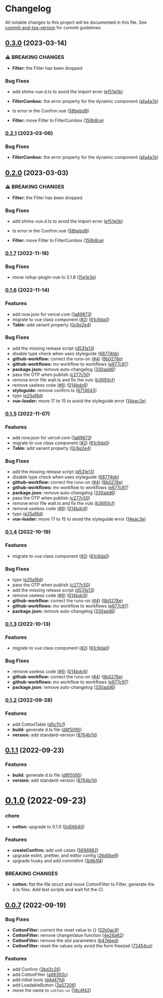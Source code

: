 # Changelog

All notable changes to this project will be documented in this file. See [commit-and-tag-version](https://github.com/absolute-version/commit-and-tag-version) for commit guidelines.

## [0.3.0](https://github.com/vanpipy/cotton-ui/compare/v0.1.7...v0.3.0) (2023-03-14)


### ⚠ BREAKING CHANGES

* **Filter:** the Filter has been dropped

### Bug Fixes

* add shims-vue.d.ts to avoid the import error ([ef51e0b](https://github.com/vanpipy/cotton-ui/commit/ef51e0ba6015699a30266a6f3268c4eded091ff8))
* **FilterCombox:** the error property for the dynamic component ([afa4a7e](https://github.com/vanpipy/cotton-ui/commit/afa4a7e356798b8a2536efde0e5a5deace52d5f2))
* ts error in the Confirm.vue ([58bebd8](https://github.com/vanpipy/cotton-ui/commit/58bebd82f056083f14ed996ba99f25754ae56f79))


* **Filter:** move Filter to FilterCombox ([159b8ce](https://github.com/vanpipy/cotton-ui/commit/159b8ce693569082fe504f99ac28d1df65d1345b))

### [0.2.1](https://github.com/vanpipy/cotton-ui/compare/v0.2.0...v0.2.1) (2023-03-06)


### Bug Fixes

* **FilterCombox:** the error property for the dynamic component ([afa4a7e](https://github.com/vanpipy/cotton-ui/commit/afa4a7e356798b8a2536efde0e5a5deace52d5f2))

## [0.2.0](https://github.com/vanpipy/cotton-ui/compare/v0.1.7...v0.2.0) (2023-03-03)


### ⚠ BREAKING CHANGES

* **Filter:** the Filter has been dropped

### Bug Fixes

* add shims-vue.d.ts to avoid the import error ([ef51e0b](https://github.com/vanpipy/cotton-ui/commit/ef51e0ba6015699a30266a6f3268c4eded091ff8))
* ts error in the Confirm.vue ([58bebd8](https://github.com/vanpipy/cotton-ui/commit/58bebd82f056083f14ed996ba99f25754ae56f79))


* **Filter:** move Filter to FilterCombox ([159b8ce](https://github.com/vanpipy/cotton-ui/commit/159b8ce693569082fe504f99ac28d1df65d1345b))

### [0.1.7](https://github.com/vanpipy/cotton-ui/compare/v0.1.6...v0.1.7) (2022-11-18)


### Bug Fixes

* move rollup-plugin-vue to 5.1.8 ([15e1e3e](https://github.com/vanpipy/cotton-ui/commit/15e1e3e80b61a30e4e93e81e359f4a03dbcdbcf8))

### [0.1.6](https://github.com/vanpipy/cotton-ui/compare/v0.1.2...v0.1.6) (2022-11-14)


### Features

* add now.json for vercel.com ([1a89873](https://github.com/vanpipy/cotton-ui/commit/1a89873148e1abe48c12d2279c2c81b7c28320f1))
* migrate to vue class component ([#2](https://github.com/vanpipy/cotton-ui/issues/2)) ([61c9da0](https://github.com/vanpipy/cotton-ui/commit/61c9da06e709b34ccc3edf3cbe0189596b44fbc6))
* **Table:** add variant property ([0c6e2e4](https://github.com/vanpipy/cotton-ui/commit/0c6e2e4c7d2346013bbf9655c55ea25e2c6018b2))


### Bug Fixes

* add the missing release script ([d531e13](https://github.com/vanpipy/cotton-ui/commit/d531e13e2e6773e9b31fb1f1f36144fecac41ee5))
* disable type check when uses styleguide ([68774bb](https://github.com/vanpipy/cotton-ui/commit/68774bb2f5ee424fdd8394e605eacaebb5082b57))
* **github-workflow:** correct the runs-on ([#4](https://github.com/vanpipy/cotton-ui/issues/4)) ([9b0278e](https://github.com/vanpipy/cotton-ui/commit/9b0278e2e06ff7989615968ed4da9be6701e4add))
* **github-workflows:** mv workflow to workflows ([e677c97](https://github.com/vanpipy/cotton-ui/commit/e677c97104323ec989a3fe3441dbb0daff07b3de))
* **package.json:** remove auto-changelog ([330add6](https://github.com/vanpipy/cotton-ui/commit/330add69d7e66971acb7ded51bd5d489d83d637c))
* pass the OTP when publish ([c277c50](https://github.com/vanpipy/cotton-ui/commit/c277c501026df92eb30c4188a5e53bcd811b705d))
* remove error file wait.ts and fix the vuls ([b3693cf](https://github.com/vanpipy/cotton-ui/commit/b3693cfeac3dba2c8533ecae708f8ff998922b15))
* remove useless code ([#6](https://github.com/vanpipy/cotton-ui/issues/6)) ([014bdc6](https://github.com/vanpipy/cotton-ui/commit/014bdc66a0e90963fc1c98ee1bbe2f3792c2dc39))
* **styleguide:** remove confirm.ts ([6714643](https://github.com/vanpipy/cotton-ui/commit/6714643693b717524073a822cbb0b584169d629d))
* typo ([e25a16d](https://github.com/vanpipy/cotton-ui/commit/e25a16daa4bf3ae47267246a82c36a9593ea062f))
* **vue-loader:** move 17 to 15 to avoid the styleguide error ([14eac3e](https://github.com/vanpipy/cotton-ui/commit/14eac3e5bd81cbf303448a2e1276d663bb85fc8d))

### [0.1.5](https://github.com/vanpipy/cotton-ui/compare/v0.1.2...v0.1.5) (2022-11-07)


### Features

* add now.json for vercel.com ([1a89873](https://github.com/vanpipy/cotton-ui/commit/1a89873148e1abe48c12d2279c2c81b7c28320f1))
* migrate to vue class component ([#2](https://github.com/vanpipy/cotton-ui/issues/2)) ([61c9da0](https://github.com/vanpipy/cotton-ui/commit/61c9da06e709b34ccc3edf3cbe0189596b44fbc6))
* **Table:** add variant property ([0c6e2e4](https://github.com/vanpipy/cotton-ui/commit/0c6e2e4c7d2346013bbf9655c55ea25e2c6018b2))


### Bug Fixes

* add the missing release script ([d531e13](https://github.com/vanpipy/cotton-ui/commit/d531e13e2e6773e9b31fb1f1f36144fecac41ee5))
* disable type check when uses styleguide ([68774bb](https://github.com/vanpipy/cotton-ui/commit/68774bb2f5ee424fdd8394e605eacaebb5082b57))
* **github-workflow:** correct the runs-on ([#4](https://github.com/vanpipy/cotton-ui/issues/4)) ([9b0278e](https://github.com/vanpipy/cotton-ui/commit/9b0278e2e06ff7989615968ed4da9be6701e4add))
* **github-workflows:** mv workflow to workflows ([e677c97](https://github.com/vanpipy/cotton-ui/commit/e677c97104323ec989a3fe3441dbb0daff07b3de))
* **package.json:** remove auto-changelog ([330add6](https://github.com/vanpipy/cotton-ui/commit/330add69d7e66971acb7ded51bd5d489d83d637c))
* pass the OTP when publish ([c277c50](https://github.com/vanpipy/cotton-ui/commit/c277c501026df92eb30c4188a5e53bcd811b705d))
* remove error file wait.ts and fix the vuls ([b3693cf](https://github.com/vanpipy/cotton-ui/commit/b3693cfeac3dba2c8533ecae708f8ff998922b15))
* remove useless code ([#6](https://github.com/vanpipy/cotton-ui/issues/6)) ([014bdc6](https://github.com/vanpipy/cotton-ui/commit/014bdc66a0e90963fc1c98ee1bbe2f3792c2dc39))
* typo ([e25a16d](https://github.com/vanpipy/cotton-ui/commit/e25a16daa4bf3ae47267246a82c36a9593ea062f))
* **vue-loader:** move 17 to 15 to avoid the styleguide error ([14eac3e](https://github.com/vanpipy/cotton-ui/commit/14eac3e5bd81cbf303448a2e1276d663bb85fc8d))

### [0.1.4](https://github.com/vanpipy/cotton-ui/compare/v0.1.2...v0.1.4) (2022-10-19)


### Features

* migrate to vue class component ([#2](https://github.com/vanpipy/cotton-ui/issues/2)) ([61c9da0](https://github.com/vanpipy/cotton-ui/commit/61c9da06e709b34ccc3edf3cbe0189596b44fbc6))


### Bug Fixes

* typo ([e25a16d](https://github.com/vanpipy/cotton-ui/commit/e25a16daa4bf3ae47267246a82c36a9593ea062f))
* pass the OTP when publish ([c277c50](https://github.com/vanpipy/cotton-ui/commit/c277c501026df92eb30c4188a5e53bcd811b705d))
* add the missing release script ([d531e13](https://github.com/vanpipy/cotton-ui/commit/d531e13e2e6773e9b31fb1f1f36144fecac41ee5))
* remove useless code ([#6](https://github.com/vanpipy/cotton-ui/issues/6)) ([014bdc6](https://github.com/vanpipy/cotton-ui/commit/014bdc66a0e90963fc1c98ee1bbe2f3792c2dc39))
* **github-workflow:** correct the runs-on ([#4](https://github.com/vanpipy/cotton-ui/issues/4)) ([9b0278e](https://github.com/vanpipy/cotton-ui/commit/9b0278e2e06ff7989615968ed4da9be6701e4add))
* **github-workflows:** mv workflow to workflows ([e677c97](https://github.com/vanpipy/cotton-ui/commit/e677c97104323ec989a3fe3441dbb0daff07b3de))
* **package.json:** remove auto-changelog ([330add6](https://github.com/vanpipy/cotton-ui/commit/330add69d7e66971acb7ded51bd5d489d83d637c))

### [0.1.3](https://github.com/vanpipy/cotton-ui/compare/v0.1.2...v0.1.3) (2022-10-13)


### Features

* migrate to vue class component ([#2](https://github.com/vanpipy/cotton-ui/issues/2)) ([61c9da0](https://github.com/vanpipy/cotton-ui/commit/61c9da06e709b34ccc3edf3cbe0189596b44fbc6))


### Bug Fixes

* remove useless code ([#6](https://github.com/vanpipy/cotton-ui/issues/6)) ([014bdc6](https://github.com/vanpipy/cotton-ui/commit/014bdc66a0e90963fc1c98ee1bbe2f3792c2dc39))
* **github-workflow:** correct the runs-on ([#4](https://github.com/vanpipy/cotton-ui/issues/4)) ([9b0278e](https://github.com/vanpipy/cotton-ui/commit/9b0278e2e06ff7989615968ed4da9be6701e4add))
* **github-workflows:** mv workflow to workflows ([e677c97](https://github.com/vanpipy/cotton-ui/commit/e677c97104323ec989a3fe3441dbb0daff07b3de))
* **package.json:** remove auto-changelog ([330add6](https://github.com/vanpipy/cotton-ui/commit/330add69d7e66971acb7ded51bd5d489d83d637c))

### [0.1.2](http://10.106.1.10:8002/fanjg/cotton/compare/v0.1.0...v0.1.2) (2022-09-28)


### Features

* add CottonTable ([d5c11c1](http://10.106.1.10:8002/fanjg/cotton/commit/d5c11c1d171f36973949ebbb8677efc4101d7ac0))
* **build:** generate d.ts file ([d8f5095](http://10.106.1.10:8002/fanjg/cotton/commit/d8f5095c72d3636e3b51a73af3b6904ffee2ae75))
* **version:** add standard-version ([8764b7d](http://10.106.1.10:8002/fanjg/cotton/commit/8764b7dd368a10704e79d2d7b4cc31b5c01d11c0))

## [0.1.1](http://10.106.1.10:8002/fanjg/cotton/compare/v0.1.0...v0.1.1) (2022-09-23)


### Features

* **build:** generate d.ts file ([d8f5095](http://10.106.1.10:8002/fanjg/cotton/commits/d8f5095c72d3636e3b51a73af3b6904ffee2ae75))
* **version:** add standard-version ([8764b7d](http://10.106.1.10:8002/fanjg/cotton/commits/8764b7dd368a10704e79d2d7b4cc31b5c01d11c0))



# [0.1.0](http://10.106.1.10:8002/fanjg/cotton/compare/v0.0.7...v0.1.0) (2022-09-23)


### chore

* **cotton:** upgrade to 0.1.0 ([0d56640](http://10.106.1.10:8002/fanjg/cotton/commits/0d56640268206fc61abd20aa4f883d57289b044c))


### Features

* **createConfirm:** add unit cases ([5696882](http://10.106.1.10:8002/fanjg/cotton/commits/56968823616fc9440d5a8fdd41ec4a6277f199b6))
* upgrade eslint, prettier, and editor config ([26d0be9](http://10.106.1.10:8002/fanjg/cotton/commits/26d0be962207594ff8bf039098f4977115840a60))
* upgrade husky and add commitlint ([1b9b1f4](http://10.106.1.10:8002/fanjg/cotton/commits/1b9b1f46eb5ecae8675b09dc8dfad4e45b5c1ce6))


### BREAKING CHANGES

* **cotton:** flat the file struct and move CottonFilter to Filter,
generate the d.ts files. Add test scripts and wait fot the CI.



## [0.0.7](http://10.106.1.10:8002/fanjg/cotton/compare/v0.0.1...v0.0.7) (2022-09-19)


### Bug Fixes

* **CottonFilter:** correct the reset value to {} ([52b0ac9](http://10.106.1.10:8002/fanjg/cotton/commits/52b0ac99326d0953e29da09136765c2e41a3f59e))
* **CottonFilter:** remove changeValue function ([4e26a62](http://10.106.1.10:8002/fanjg/cotton/commits/4e26a6245f095fd4f839a272647e9da1958f2577))
* **CottonFilter:** remove the slot parameters ([b47ebed](http://10.106.1.10:8002/fanjg/cotton/commits/b47ebed292219572184a055b5042b57f0ace97fc))
* **CottonFilter:** reset the values only avoid the form freezed ([72454ce](http://10.106.1.10:8002/fanjg/cotton/commits/72454ce73b242a05026280ff0e78b74a64060b56))


### Features

* add Confirm ([3bd3c26](http://10.106.1.10:8002/fanjg/cotton/commits/3bd3c26d09734550d7779186b2656cc1f812aeca))
* add CottonFilter ([a88393c](http://10.106.1.10:8002/fanjg/cotton/commits/a88393ca91fd468225cade12aac80154e039781d))
* add initial tools ([d4d47fd](http://10.106.1.10:8002/fanjg/cotton/commits/d4d47fdb05733e4a6130701d803e4343d76d388a))
* add LoadableButton ([3a57206](http://10.106.1.10:8002/fanjg/cotton/commits/3a57206e8ab51923e7ac697a0ccf6dc3faa93e8e))
* move the name to `cotton-ui` ([14c4f42](http://10.106.1.10:8002/fanjg/cotton/commits/14c4f420e210e806a7d6d3b08ca39fa2162456a2))
